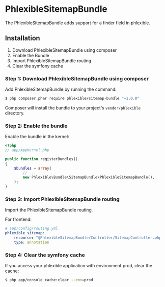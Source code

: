 PhlexibleSitemapBundle
======================

The PhlexibleSitemapBundle adds support for a finder field in phlexible.

Installation
------------

1. Download PhlexibleSitemapBundle using composer
2. Enable the Bundle
3. Import PhlexibleSitemapBundle routing
4. Clear the symfony cache

### Step 1: Download PhlexibleSitemapBundle using composer

Add PhlexibleSitemapBundle by running the command:

``` bash
$ php composer.phar require phlexible/sitemap-bundle "~1.0.0"
```

Composer will install the bundle to your project's `vendor/phlexible` directory.

### Step 2: Enable the bundle

Enable the bundle in the kernel:

``` php
<?php
// app/AppKernel.php

public function registerBundles()
{
    $bundles = array(
        // ...
        new Phlexible\Bundle\SitemapBundle\PhlexibleSitemapBundle(),
    );
}
```

### Step 3: Import PhlexibleSitemapBundle routing

Import the PhlexibleSitemapBundle routing.

For frontend:

``` yaml
# app/config/routing.yml
phlexible_sitemap:
    resource: "@PhlexibleSitemapBundle/Controller/SitemapController.php"
    type: annotation
```

### Step 4: Clear the symfony cache

If you access your phlexible application with environment prod, clear the cache:

``` bash
$ php app/console cache:clear --env=prod
```
